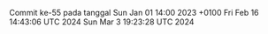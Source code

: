 Commit ke-55 pada tanggal Sun Jan 01 14:00 2023 +0100
Fri Feb 16 14:43:06 UTC 2024
Sun Mar  3 19:23:28 UTC 2024
